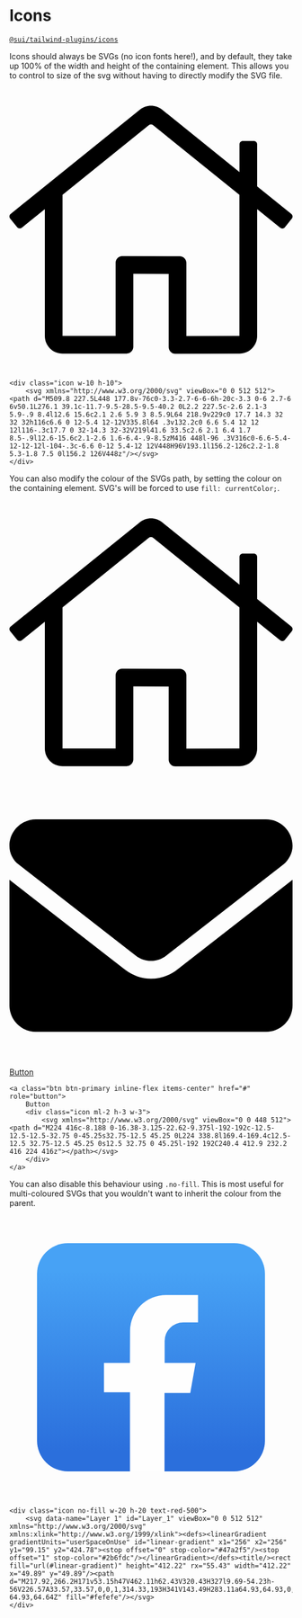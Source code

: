 # Icons
[`@sui/tailwind-plugins/icons`](https://github.com/sgroupdesign/sui-vue/blob/main/packages/tailwind-plugins/src/icons.js)

Icons should always be SVGs (no icon fonts here!), and by default, they take up 100% of the width and height of the containing element. This allows you to control to size of the svg without having to directly modify the SVG file.

<code-preview heading="Icons">
    <div class="icon w-20 h-20">
        <svg xmlns="http://www.w3.org/2000/svg" viewBox="0 0 512 512"><path d="M509.8 227.5L448 177.8v-76c0-3.3-2.7-6-6-6h-20c-3.3 0-6 2.7-6 6v50.1L276.1 39.1c-11.7-9.5-28.5-9.5-40.2 0L2.2 227.5c-2.6 2.1-3 5.9-.9 8.4l12.6 15.6c2.1 2.6 5.9 3 8.5.9L64 218.9v229c0 17.7 14.3 32 32 32h116c6.6 0 12-5.4 12-12V335.8l64 .3v132.2c0 6.6 5.4 12 12 12l116-.3c17.7 0 32-14.3 32-32V219l41.6 33.5c2.6 2.1 6.4 1.7 8.5-.9l12.6-15.6c2.1-2.6 1.6-6.4-.9-8.5zM416 448l-96 .3V316c0-6.6-5.4-12-12-12l-104-.3c-6.6 0-12 5.4-12 12V448H96V193.1l156.2-126c2.2-1.8 5.3-1.8 7.5 0l156.2 126V448z"/></svg>
    </div>

    <div class="icon w-10 h-10">
        <svg xmlns="http://www.w3.org/2000/svg" viewBox="0 0 512 512"><path d="M509.8 227.5L448 177.8v-76c0-3.3-2.7-6-6-6h-20c-3.3 0-6 2.7-6 6v50.1L276.1 39.1c-11.7-9.5-28.5-9.5-40.2 0L2.2 227.5c-2.6 2.1-3 5.9-.9 8.4l12.6 15.6c2.1 2.6 5.9 3 8.5.9L64 218.9v229c0 17.7 14.3 32 32 32h116c6.6 0 12-5.4 12-12V335.8l64 .3v132.2c0 6.6 5.4 12 12 12l116-.3c17.7 0 32-14.3 32-32V219l41.6 33.5c2.6 2.1 6.4 1.7 8.5-.9l12.6-15.6c2.1-2.6 1.6-6.4-.9-8.5zM416 448l-96 .3V316c0-6.6-5.4-12-12-12l-104-.3c-6.6 0-12 5.4-12 12V448H96V193.1l156.2-126c2.2-1.8 5.3-1.8 7.5 0l156.2 126V448z"/></svg>
    </div>
</code-preview>

You can also modify the colour of the SVGs path, by setting the colour on the containing element. SVG's will be forced to use `fill: currentColor;`.

<code-preview heading="Colour">
    <div class="icon w-20 h-20 text-red-500">
        <svg xmlns="http://www.w3.org/2000/svg" viewBox="0 0 512 512"><path d="M509.8 227.5L448 177.8v-76c0-3.3-2.7-6-6-6h-20c-3.3 0-6 2.7-6 6v50.1L276.1 39.1c-11.7-9.5-28.5-9.5-40.2 0L2.2 227.5c-2.6 2.1-3 5.9-.9 8.4l12.6 15.6c2.1 2.6 5.9 3 8.5.9L64 218.9v229c0 17.7 14.3 32 32 32h116c6.6 0 12-5.4 12-12V335.8l64 .3v132.2c0 6.6 5.4 12 12 12l116-.3c17.7 0 32-14.3 32-32V219l41.6 33.5c2.6 2.1 6.4 1.7 8.5-.9l12.6-15.6c2.1-2.6 1.6-6.4-.9-8.5zM416 448l-96 .3V316c0-6.6-5.4-12-12-12l-104-.3c-6.6 0-12 5.4-12 12V448H96V193.1l156.2-126c2.2-1.8 5.3-1.8 7.5 0l156.2 126V448z"/></svg>
    </div>
</code-preview>

<code-preview body-id="buttons-example" heading="With buttons">
    <a class="btn btn-primary inline-flex items-center" href="#" role="button">
        <div class="icon mr-2 h-4 w-4">
            <svg xmlns="http://www.w3.org/2000/svg" viewBox="0 0 512 512"><path d="M256 352c-16.53 0-33.06-5.422-47.16-16.41L0 173.2V400C0 426.5 21.49 448 48 448h416c26.51 0 48-21.49 48-48V173.2l-208.8 162.5C289.1 346.6 272.5 352 256 352zM16.29 145.3l212.2 165.1c16.19 12.6 38.87 12.6 55.06 0l212.2-165.1C505.1 137.3 512 125 512 112C512 85.49 490.5 64 464 64h-416C21.49 64 0 85.49 0 112C0 125 6.01 137.3 16.29 145.3z"></path></svg>
        </div>
        Button
    </a>

    <a class="btn btn-primary inline-flex items-center" href="#" role="button">
        Button
        <div class="icon ml-2 h-3 w-3">
            <svg xmlns="http://www.w3.org/2000/svg" viewBox="0 0 448 512"><path d="M224 416c-8.188 0-16.38-3.125-22.62-9.375l-192-192c-12.5-12.5-12.5-32.75 0-45.25s32.75-12.5 45.25 0L224 338.8l169.4-169.4c12.5-12.5 32.75-12.5 45.25 0s12.5 32.75 0 45.25l-192 192C240.4 412.9 232.2 416 224 416z"></path></svg>
        </div>
    </a>
</code-preview>

You can also disable this behaviour using `.no-fill`. This is most useful for multi-coloured SVGs that you wouldn't want to inherit the colour from the parent.

<code-preview heading="Preserve colours">
    <div class="icon w-20 h-20 text-red-500">
        <svg data-name="Layer 1" id="Layer_1" viewBox="0 0 512 512" xmlns="http://www.w3.org/2000/svg" xmlns:xlink="http://www.w3.org/1999/xlink"><defs><linearGradient gradientUnits="userSpaceOnUse" id="linear-gradient" x1="256" x2="256" y1="99.15" y2="424.78"><stop offset="0" stop-color="#47a2f5"/><stop offset="1" stop-color="#2b6fdc"/></linearGradient></defs><title/><rect fill="url(#linear-gradient)" height="412.22" rx="55.43" width="412.22" x="49.89" y="49.89"/><path d="M217.92,266.2H171v53.15h47V462.11h62.43V320.43H327l9.69-54.23h-56V226.57A33.57,33.57,0,0,1,314.33,193H341V143.49H283.11a64.93,64.93,0,0,0-64.93,64.64Z" fill="#fefefe"/></svg>
    </div>

    <div class="icon no-fill w-20 h-20 text-red-500">
        <svg data-name="Layer 1" id="Layer_1" viewBox="0 0 512 512" xmlns="http://www.w3.org/2000/svg" xmlns:xlink="http://www.w3.org/1999/xlink"><defs><linearGradient gradientUnits="userSpaceOnUse" id="linear-gradient" x1="256" x2="256" y1="99.15" y2="424.78"><stop offset="0" stop-color="#47a2f5"/><stop offset="1" stop-color="#2b6fdc"/></linearGradient></defs><title/><rect fill="url(#linear-gradient)" height="412.22" rx="55.43" width="412.22" x="49.89" y="49.89"/><path d="M217.92,266.2H171v53.15h47V462.11h62.43V320.43H327l9.69-54.23h-56V226.57A33.57,33.57,0,0,1,314.33,193H341V143.49H283.11a64.93,64.93,0,0,0-64.93,64.64Z" fill="#fefefe"/></svg>
    </div>
</code-preview>